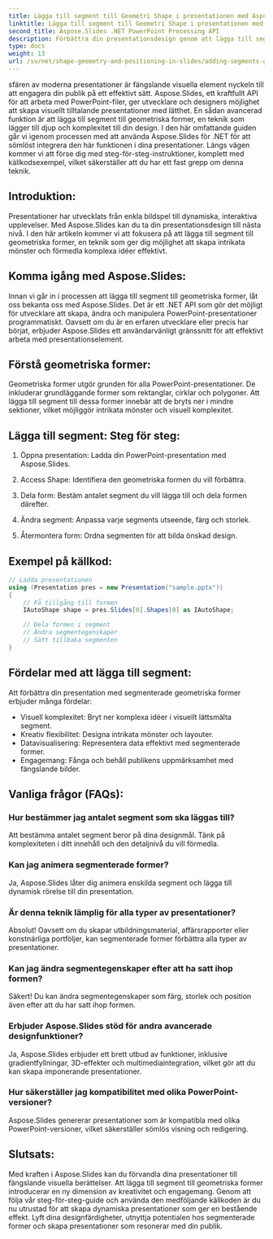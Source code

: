 ```yaml
---
title: Lägga till segment till Geometri Shape i presentationen med Aspose.Slides
linktitle: Lägga till segment till Geometri Shape i presentationen med Aspose.Slides
second_title: Aspose.Slides .NET PowerPoint Processing API
description: Förbättra din presentationsdesign genom att lägga till segment i geometriska former med Aspose.Slides. Lär dig steg-för-steg och utforska vanliga frågor i den här omfattande guiden.
type: docs
weight: 13
url: /sv/net/shape-geometry-and-positioning-in-slides/adding-segments-geometry-shape/
---
```


sfären av moderna presentationer är fängslande visuella element nyckeln till att engagera din publik på ett effektivt sätt. Aspose.Slides, ett kraftfullt API för att arbeta med PowerPoint-filer, ger utvecklare och designers möjlighet att skapa visuellt tilltalande presentationer med lätthet. En sådan avancerad funktion är att lägga till segment till geometriska former, en teknik som lägger till djup och komplexitet till din design. I den här omfattande guiden går vi igenom processen med att använda Aspose.Slides för .NET för att sömlöst integrera den här funktionen i dina presentationer. Längs vägen kommer vi att förse dig med steg-för-steg-instruktioner, komplett med källkodsexempel, vilket säkerställer att du har ett fast grepp om denna teknik.

## Introduktion:

Presentationer har utvecklats från enkla bildspel till dynamiska, interaktiva upplevelser. Med Aspose.Slides kan du ta din presentationsdesign till nästa nivå. I den här artikeln kommer vi att fokusera på att lägga till segment till geometriska former, en teknik som ger dig möjlighet att skapa intrikata mönster och förmedla komplexa idéer effektivt.

## Komma igång med Aspose.Slides:

Innan vi går in i processen att lägga till segment till geometriska former, låt oss bekanta oss med Aspose.Slides. Det är ett .NET API som gör det möjligt för utvecklare att skapa, ändra och manipulera PowerPoint-presentationer programmatiskt. Oavsett om du är en erfaren utvecklare eller precis har börjat, erbjuder Aspose.Slides ett användarvänligt gränssnitt för att effektivt arbeta med presentationselement.

## Förstå geometriska former:

Geometriska former utgör grunden för alla PowerPoint-presentationer. De inkluderar grundläggande former som rektanglar, cirklar och polygoner. Att lägga till segment till dessa former innebär att de bryts ner i mindre sektioner, vilket möjliggör intrikata mönster och visuell komplexitet.

## Lägga till segment: Steg för steg:

1. Öppna presentation: Ladda din PowerPoint-presentation med Aspose.Slides.

2. Access Shape: Identifiera den geometriska formen du vill förbättra.

3. Dela form: Bestäm antalet segment du vill lägga till och dela formen därefter.

4. Ändra segment: Anpassa varje segments utseende, färg och storlek.

5. Återmontera form: Ordna segmenten för att bilda önskad design.

## Exempel på källkod:

```csharp
// Ladda presentationen
using (Presentation pres = new Presentation("sample.pptx"))
{
    // Få tillgång till formen
    IAutoShape shape = pres.Slides[0].Shapes[0] as IAutoShape;

    // Dela formen i segment
    // Ändra segmentegenskaper
    // Sätt tillbaka segmenten
}
```

## Fördelar med att lägga till segment:

Att förbättra din presentation med segmenterade geometriska former erbjuder många fördelar:

- Visuell komplexitet: Bryt ner komplexa idéer i visuellt lättsmälta segment.
- Kreativ flexibilitet: Designa intrikata mönster och layouter.
- Datavisualisering: Representera data effektivt med segmenterade former.
- Engagemang: Fånga och behåll publikens uppmärksamhet med fängslande bilder.

## Vanliga frågor (FAQs):

### Hur bestämmer jag antalet segment som ska läggas till?

Att bestämma antalet segment beror på dina designmål. Tänk på komplexiteten i ditt innehåll och den detaljnivå du vill förmedla.

### Kan jag animera segmenterade former?

Ja, Aspose.Slides låter dig animera enskilda segment och lägga till dynamisk rörelse till din presentation.

### Är denna teknik lämplig för alla typer av presentationer?

Absolut! Oavsett om du skapar utbildningsmaterial, affärsrapporter eller konstnärliga portföljer, kan segmenterade former förbättra alla typer av presentationer.

### Kan jag ändra segmentegenskaper efter att ha satt ihop formen?

Säkert! Du kan ändra segmentegenskaper som färg, storlek och position även efter att du har satt ihop formen.

### Erbjuder Aspose.Slides stöd för andra avancerade designfunktioner?

Ja, Aspose.Slides erbjuder ett brett utbud av funktioner, inklusive gradientfyllningar, 3D-effekter och multimediaintegration, vilket gör att du kan skapa imponerande presentationer.

### Hur säkerställer jag kompatibilitet med olika PowerPoint-versioner?

Aspose.Slides genererar presentationer som är kompatibla med olika PowerPoint-versioner, vilket säkerställer sömlös visning och redigering.

## Slutsats:

Med kraften i Aspose.Slides kan du förvandla dina presentationer till fängslande visuella berättelser. Att lägga till segment till geometriska former introducerar en ny dimension av kreativitet och engagemang. Genom att följa vår steg-för-steg-guide och använda den medföljande källkoden är du nu utrustad för att skapa dynamiska presentationer som ger en bestående effekt. Lyft dina designfärdigheter, utnyttja potentialen hos segmenterade former och skapa presentationer som resonerar med din publik.
